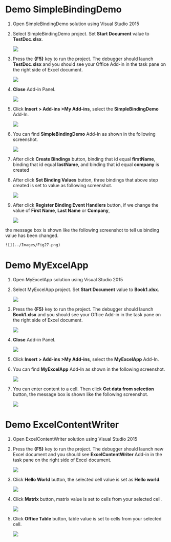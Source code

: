 # Demo SimpleBindingDemo

1. Open SimpleBindingDemo solution using Visual Studio 2015
2. Select SimpleBindingDemo project. Set **Start Document** value to **TestDoc.xlsx**.

    ![](../Images/Fig16.png)

3. Press the **{F5}** key to run the project. The debugger should launch **TestDoc.xlsx** and you should see your Office Add-in in the task pane on the right side of Excel document.

    ![](../Images/Fig17.png)

4. **Close** Add-in Panel.

    ![](../Images/Fig18.png)

5. Click **Insert > Add-ins >My Add-ins**, select the **SimpleBindingDemo** Add-In.

    ![](../Images/Fig19.png)

6. You can find **SimpleBindingDemo** Add-In as shown in the following screenshot.

    ![](../Images/Fig20.png)

7. After click **Create Bindings** button, binding that id equal **firstName**, binding that id equal **lastName**, and binding that id equal **company** is created

9. After click **Set Binding Values** button, three bindings that above step created is set to value as following screenshot.
   
    ![](../Images/Fig25.png)

10. After click **Register Binding Event Handlers** button, if we change the value of **First Name**, **Last Name** or **Company**, 

    ![](../Images/Fig26.png)

   the message box is shown like the following screenshot to tell us binding value has been changed.

    ![](../Images/Fig27.png)

# Demo MyExcelApp

1. Open MyExcelApp solution using Visual Studio 2015
2. Select MyExcelApp project. Set **Start Document** value to **Book1.xlsx**.

    ![](../Images/Fig21.png)

3. Press the **{F5}** key to run the project. The debugger should launch **Book1.xlsx** and you should see your Office Add-in in the task pane on the right side of Excel document.

    ![](../Images/Fig22.png)

4. **Close** Add-in Panel.

    ![](../Images/Fig18.png)

5. Click **Insert > Add-ins >My Add-ins**, select the **MyExcelApp** Add-In.

6. You can find **MyExcelApp** Add-In as shown in the following screenshot.

    ![](../Images/Fig23.png)

7. You can enter content to a cell. Then click **Get data from selection** button, the message box is shown like the following screenshot. 

    ![](../Images/Fig28.png)
 
# Demo ExcelContentWriter

1. Open ExcelContentWriter solution using Visual Studio 2015

2. Press the **{F5}** key to run the project. The debugger should launch new Excel document and you should see **ExcelContentWriter** Add-in in the task pane on the right side of Excel document.

    ![](../Images/Fig24.png)

3. Click **Hello World** button, the selected cell value is set as **Hello world**.

    ![](../Images/Fig29.png)

4. Click **Matrix** button, matrix value is set to cells from your selected cell.

    ![](../Images/Fig30.png)

5. Click **Office Table** button, table value is set to cells from your selected cell.

    ![](../Images/Fig31.png)